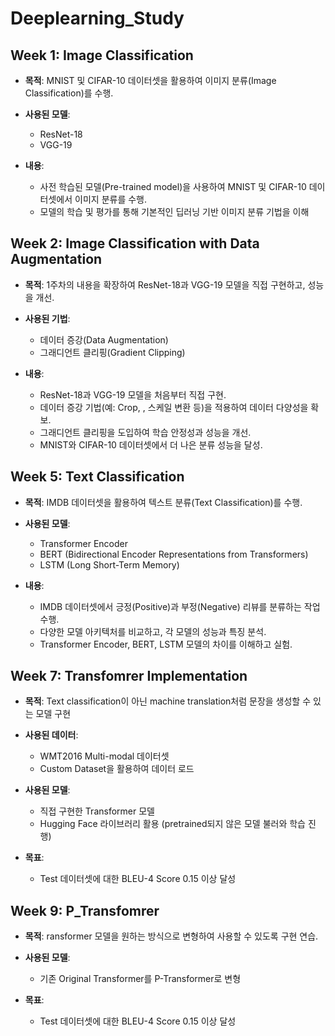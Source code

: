 
# **Deeplearning_Study**


## **Week 1: Image Classification**

- **목적**: MNIST 및 CIFAR-10 데이터셋을 활용하여 이미지 분류(Image Classification)를 수행.
 
- **사용된 모델**:
  - ResNet-18
  - VGG-19
    
- **내용**:
  - 사전 학습된 모델(Pre-trained model)을 사용하여 MNIST 및 CIFAR-10 데이터셋에서 이미지 분류를 수행.
  - 모델의 학습 및 평가를 통해 기본적인 딥러닝 기반 이미지 분류 기법을 이해


## **Week 2: Image Classification with Data Augmentation**

- **목적**: 1주차의 내용을 확장하여 ResNet-18과 VGG-19 모델을 직접 구현하고, 성능을 개선.

- **사용된 기법**:
  - 데이터 증강(Data Augmentation)
  - 그래디언트 클리핑(Gradient Clipping)
    
- **내용**:
  - ResNet-18과 VGG-19 모델을 처음부터 직접 구현.
  - 데이터 증강 기법(예: Crop, , 스케일 변환 등)을 적용하여 데이터 다양성을 확보.
  - 그래디언트 클리핑을 도입하여 학습 안정성과 성능을 개선.
  - MNIST와 CIFAR-10 데이터셋에서 더 나은 분류 성능을 달성.



## **Week 5: Text Classification**

- **목적**: IMDB 데이터셋을 활용하여 텍스트 분류(Text Classification)를 수행.
 
- **사용된 모델**:
  - Transformer Encoder
  - BERT (Bidirectional Encoder Representations from Transformers)
  - LSTM (Long Short-Term Memory)
   
- **내용**:
  - IMDB 데이터셋에서 긍정(Positive)과 부정(Negative) 리뷰를 분류하는 작업 수행.
  - 다양한 모델 아키텍처를 비교하고, 각 모델의 성능과 특징 분석.
  - Transformer Encoder, BERT, LSTM 모델의 차이를 이해하고 실험.


## **Week 7: Transfomrer Implementation** 

- **목적**: Text classification이 아닌 machine translation처럼 문장을 생성할 수 있는 모델 구현

- **사용된 데이터**:
  - WMT2016 Multi-modal 데이터셋
  - Custom Dataset을 활용하여 데이터 로드

- **사용된 모델**:
  - 직접 구현한 Transformer 모델
  - Hugging Face 라이브러리 활용 (pretrained되지 않은 모델 불러와 학습 진행)
    
- **목표**:
  - Test 데이터셋에 대한 BLEU-4 Score 0.15 이상 달성


## **Week 9: P_Transfomrer** 

- **목적**: ransformer 모델을 원하는 방식으로 변형하여 사용할 수 있도록 구현 연습.
 
- **사용된 모델**:
  - 기존 Original Transformer를 P-Transformer로 변형
     
- **목표**:
  - Test 데이터셋에 대한 BLEU-4 Score 0.15 이상 달성

  
